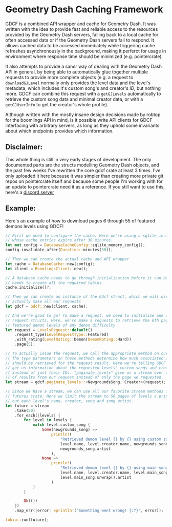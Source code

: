 # Geometry Dash Caching Framework

GDCF is a combined API wrapper and cache for Geometry Dash. It was written with the idea to provide fast and reliable access to the resources provided by the Geometry Dash servers, falling back to a local cache for often accessed data or if the Geometry Dash servers fail to respond. It allows cached data to  be accessed immediately while triggering cache refreshes asynchronously in the background, making it perferct for usage in environment where response time should be minimized (e.g. pointercrate).

It also attempts to provide a san*er* way of dealing with the Geometry Dash API in general, by being able to automatically glue together multiple requests to provide more complete objects (e.g. a request to `downloadGJLevel` normally only provides the level data and the level's metadata, which includes it's custom song's and creator's *ID*, but nothing more. GDCF can combine this request with a `getGJLevels` automatically to retrieve the custom song data and minimal creator data, or with a `getGJUserInfo` to get the creator's whole profile).

Although written with the mostly insane design decisions made by robtop for the boomlings API in mind, is it possible write APi clients for GDCF interfacing with arbitrary servers, as long as they uphold some invariants about which endpoints provides which information. 

## Disclaimer:
This whole thing is still in very early stages of development. The only documented parts are the structs modelling Geometry Dash objects, and the past few weeks I've rewritten the core gdcf crate at least 3 times. I've only uploaded it here because it was simpler than creating more private git repos on pointercrate itself and because some people I'm working with for an update to pointercrate need it as a reference. If you still want to use this, here's a [discord server](https://discord.gg/sQewUEB)


## Example:
Here's an example of how to download pages 6 through 55 of featured demons levels using GDCF!
```rust
// First we need to configure the cache. Here we're using a sqlite in-memory database
// whose cache entries expire after 30 minutes.
let mut config = DatabaseCacheConfig::sqlite_memory_config();
config.invalidate_after(Duration::minutes(30));

// Then we can create the actual cache and API wrapper
let cache = DatabaseCache::new(config);
let client = BoomlingsClient::new();

// A database cache needs to go through initialization before it can be used, as it
// needs to create all the required tables
cache.initialize()?;

// Then we can create an instance of the Gdcf struct, which we will use to
// actually make all our requests
let gdcf = Gdcf::new(client, cache);

// And we're good to go! To make a request, we need to initialize one of the
// request structs. Here, we're make a requests to retrieve the 6th page of
// featured demon levels of any demon difficulty
let request = LevelsRequest::default()
    .request_type(LevelRequestType::Featured)
    .with_rating(LevelRating::Demon(DemonRating::Hard))
    .page(5);

// To actually issue the request, we call the appropriate method on our Gdcf instance.
// The type parameters on these methods determine how much associated information
// should be retrieved for the request result. Here we're telling GDCF to also
// get us information about the requested levels' custom songs and creators
// instead of just their IDs. "paginate_levels" give us a stream over all pages
// of results from our request instead of only the page we requested.
let stream = gdcf.paginate_levels::<NewgroundsSong, Creator>(request);

// Since we have a stream, we can use all our favorite Stream methods from the
// futures crate. Here we limit the stream to 50 pages of levels a print
// out each level's name, creator, song and song artist.
let future = stream
    .take(50)
    .for_each(|levels| {
        for level in levels {
            match level.custom_song {
                Some(newgrounds_song) =>
                    println!(
                        "Retrieved demon level {} by {} using custom song {} by {}",
                        level.name, level.creator.name, newgrounds_song.name,
                        newgrounds_song.artist
                    ),
                None =>
                    println!(
                        "Retrieved demon level {} by {} using main song {} by {}",
                        level.name, level.creator.name, level.main_song.unwrap().name,
                        level.main_song.unwrap().artist
                    )
            }
        }

        Ok(())
    })
    .map_err(|error| eprintln!("Something went wrong! {:?}", error));

tokio::run(future);
```
